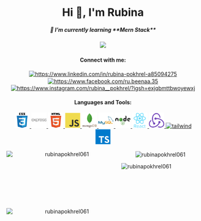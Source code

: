 <h1 align="center">Hi 👋, I'm Rubina </h1>
<h5 align="center"> 🌱 I’m currently learning **Mern Stack**</h5>
<div id="header" align="center">
  <img src="https://user-images.githubusercontent.com/125878564/258871853-20e24ac8-354d-4ec0-8f25-ef158aec9420.gif" width="300"/>
</div>
<h4 align="center">Connect with me:</h4>
<p align="center">
<a href="https://linkedin.com/in/https://www.linkedin.com/in/rubina-pokhrel-a85094275" target="blank"><img align="center" src="https://raw.githubusercontent.com/rahuldkjain/github-profile-readme-generator/master/src/images/icons/Social/linked-in-alt.svg" alt="https://www.linkedin.com/in/rubina-pokhrel-a85094275" height="30" width="40" /></a>
<a href="https://fb.com/https://www.facebook.com/ru.beenaa.35" target="blank"><img align="center" src="https://raw.githubusercontent.com/rahuldkjain/github-profile-readme-generator/master/src/images/icons/Social/facebook.svg" alt="https://www.facebook.com/ru.beenaa.35" height="30" width="40" /></a>
<a href="https://instagram.com/https://www.instagram.com/rubina__pokhrel/?igsh=exjqbmttbwoyewxj" target="blank"><img align="center" src="https://raw.githubusercontent.com/rahuldkjain/github-profile-readme-generator/master/src/images/icons/Social/instagram.svg" alt="https://www.instagram.com/rubina__pokhrel/?igsh=exjqbmttbwoyewxj" height="30" width="40" /></a>
</p>

<h4 align="center"></h4>
<h4 align="center">Languages and Tools:</h4>
<p align="center"> <a href="https://www.w3schools.com/css/" target="_blank" rel="noreferrer"> <img src="https://raw.githubusercontent.com/devicons/devicon/master/icons/css3/css3-original-wordmark.svg" alt="css3" width="40" height="40"/> </a> <a href="https://expressjs.com" target="_blank" rel="noreferrer"> <img src="https://raw.githubusercontent.com/devicons/devicon/master/icons/express/express-original-wordmark.svg" alt="express" width="40" height="40"/> </a> <a href="https://www.w3.org/html/" target="_blank" rel="noreferrer"> <img src="https://raw.githubusercontent.com/devicons/devicon/master/icons/html5/html5-original-wordmark.svg" alt="html5" width="40" height="40"/> </a> <a href="https://developer.mozilla.org/en-US/docs/Web/JavaScript" target="_blank" rel="noreferrer"> <img src="https://raw.githubusercontent.com/devicons/devicon/master/icons/javascript/javascript-original.svg" alt="javascript" width="40" height="40"/> </a> <a href="https://www.mongodb.com/" target="_blank" rel="noreferrer"> <img src="https://raw.githubusercontent.com/devicons/devicon/master/icons/mongodb/mongodb-original-wordmark.svg" alt="mongodb" width="40" height="40"/> </a> <a href="https://www.mysql.com/" target="_blank" rel="noreferrer"> <img src="https://raw.githubusercontent.com/devicons/devicon/master/icons/mysql/mysql-original-wordmark.svg" alt="mysql" width="40" height="40"/> </a> <a href="https://nodejs.org" target="_blank" rel="noreferrer"> <img src="https://raw.githubusercontent.com/devicons/devicon/master/icons/nodejs/nodejs-original-wordmark.svg" alt="nodejs" width="40" height="40"/> </a> <a href="https://reactjs.org/" target="_blank" rel="noreferrer"> <img src="https://raw.githubusercontent.com/devicons/devicon/master/icons/react/react-original-wordmark.svg" alt="react" width="40" height="40"/> </a> <a href="https://redux.js.org" target="_blank" rel="noreferrer"> <img src="https://raw.githubusercontent.com/devicons/devicon/master/icons/redux/redux-original.svg" alt="redux" width="40" height="40"/> </a> <a href="https://tailwindcss.com/" target="_blank" rel="noreferrer"> <img src="https://www.vectorlogo.zone/logos/tailwindcss/tailwindcss-icon.svg" alt="tailwind" width="40" height="40"/> </a> <a href="https://www.typescriptlang.org/" target="_blank" rel="noreferrer"> <img src="https://raw.githubusercontent.com/devicons/devicon/master/icons/typescript/typescript-original.svg" alt="typescript" width="40" height="40"/> </a> </p>

<div align="center">
  <img align="left" src="https://github-readme-stats.vercel.app/api?username=rubinapokhrel061&show_icons=true&locale=en" alt="rubinapokhrel061" height="150cm" width="300cm"/>
  <img align="center" src="https://github-readme-streak-stats.herokuapp.com/?user=rubinapokhrel061&" alt="rubinapokhrel061" height="150cm" width="320cm"/>
   <img align="left" src="https://github-readme-stats.vercel.app/api/top-langs?username=rubinapokhrel061&show_icons=true&locale=en&layout=compact" alt="rubinapokhrel061" height="130cm" width="300cm"/>
</div>

<p align="left"> <img src="https://komarev.com/ghpvc/?username=rubinapokhrel061&label=Profile%20views&color=0e75b6&style=flat" alt="rubinapokhrel061" /> </p>
